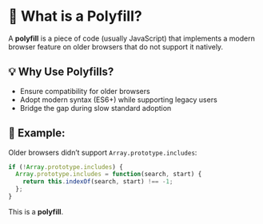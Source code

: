 # 🧠 What is a Polyfill?

A **polyfill** is a piece of code (usually JavaScript) that implements a modern browser feature on older browsers that do not support it natively.

## 💡 Why Use Polyfills?
- Ensure compatibility for older browsers
- Adopt modern syntax (ES6+) while supporting legacy users
- Bridge the gap during slow standard adoption

## 🧪 Example:
Older browsers didn’t support `Array.prototype.includes`:

```js
if (!Array.prototype.includes) {
  Array.prototype.includes = function(search, start) {
    return this.indexOf(search, start) !== -1;
  };
}
```

This is a **polyfill**.